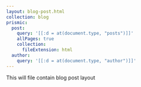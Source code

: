 ```yaml
---
layout: blog-post.html
collection: blog
prismic:
  post:
    query: '[[:d = at(document.type, "posts")]]'
    allPages: true
    collection:
      fileExtension: html
  author:
    query: '[[:d = at(document.type, "author")]]'
---
```


This will file contain blog post layout
